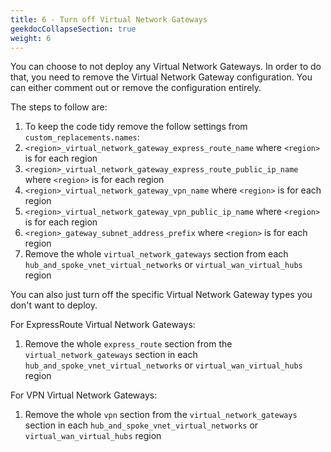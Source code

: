 ```yaml
---
title: 6 - Turn off Virtual Network Gateways
geekdocCollapseSection: true
weight: 6
---
```


You can choose to not deploy any Virtual Network Gateways. In order to do that, you need to remove the Virtual Network Gateway configuration. You can either comment out or remove the configuration entirely.

The steps to follow are:

1.  To keep the code tidy remove the follow settings from `custom_replacements.names`:
  1. `<region>_virtual_network_gateway_express_route_name` where `<region>` is for each region
  1. `<region>_virtual_network_gateway_express_route_public_ip_name` where `<region>` is for each region
  1. `<region>_virtual_network_gateway_vpn_name` where `<region>` is for each region
  1. `<region>_virtual_network_gateway_vpn_public_ip_name` where `<region>` is for each region
  1. `<region>_gateway_subnet_address_prefix` where `<region>` is for each region
1. Remove the whole `virtual_network_gateways` section from each `hub_and_spoke_vnet_virtual_networks` or `virtual_wan_virtual_hubs` region

You can also just turn off the specific Virtual Network Gateway types you don't want to deploy.

For ExpressRoute Virtual Network Gateways:

1. Remove the whole `express_route` section from the `virtual_network_gateways` section in each `hub_and_spoke_vnet_virtual_networks` or `virtual_wan_virtual_hubs` region

For VPN Virtual Network Gateways:

1. Remove the whole `vpn` section from the `virtual_network_gateways` section in each `hub_and_spoke_vnet_virtual_networks` or `virtual_wan_virtual_hubs` region
